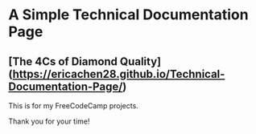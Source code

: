 # A Simple Technical Documentation Page

## [The 4Cs of Diamond Quality] (https://ericachen28.github.io/Technical-Documentation-Page/)

This is for my FreeCodeCamp projects.

Thank you for your time!
